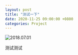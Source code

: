 ```yaml
---
layout: post
title: "测试一下"
date: 2020-11-25 09:00:00 +0800
categories: Project
---
```


![2018.07.01](https://pcsdata.baidu.com/thumbnail/cc1b87b0fqc73e00aaecaf5c3de0226e?fid=2045350896-16051585-256294153747645&rt=pr&sign=FDTAER-yUdy3dSFZ0SVxtzShv1zcMqd-IACwcaJRRLD7qAwxe9rg%2FjsL9qo%3D&expires=2h&chkv=0&chkbd=0&chkpc=&dp-logid=1482584902&dp-callid=0&time=1609894800&size=c1600_u1600&quality=100&vuk=-&ft=video)

<!--excerpt-->

测试测试